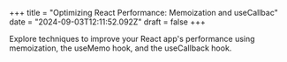+++
title = "Optimizing React Performance: Memoization and useCallbac"
date = "2024-09-03T12:11:52.092Z"
draft = false
+++

  Explore techniques to improve your React app's performance using memoization, the useMemo hook, and the useCallback hook.
        